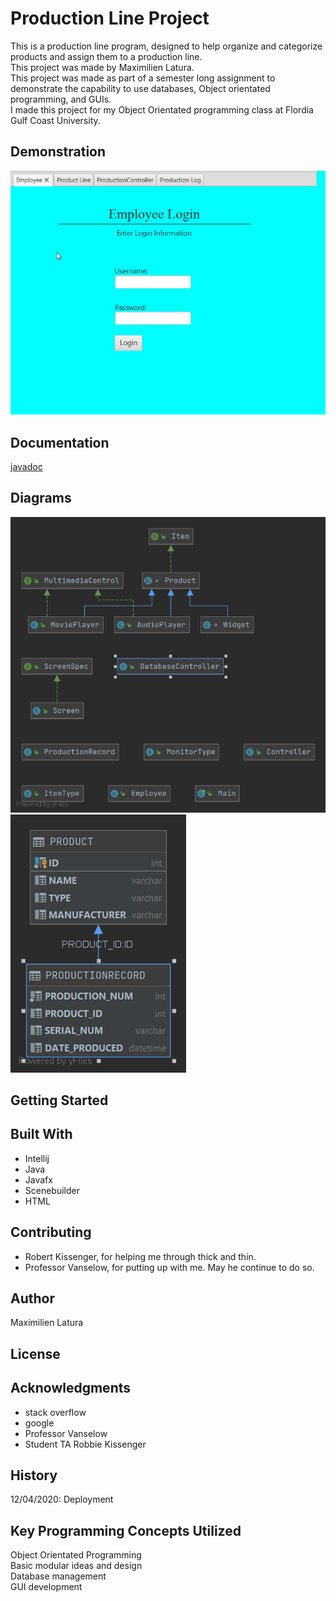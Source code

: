 # Production Line Project
This is a production line program, designed to help organize and categorize products and assign them to a production line.<br />
This project was made by Maximilien Latura.<br />
This project was made as part of a semester long assignment to demonstrate the capability to use databases, Object orientated programming, and GUIs.<br />
I made this project for my Object Orientated programming class at Flordia Gulf Coast University.<br />



## Demonstration
![Demonstration gif](resources/Demo.gif)

## Documentation
[javadoc](https://github.com/MaxJLat/ProductionProject/blob/master/Docs/index.html)

## Diagrams
![Class Diagram](https://github.com/MaxJLat/ProductionProject/blob/master/resources/Package%20blob.png)
![Database Diagrams](https://github.com/MaxJLat/ProductionProject/blob/master/resources/ProductionLineDB.png)
## Getting Started


## Built With
* Intellij
* Java
* Javafx
* Scenebuilder
* HTML

## Contributing
* Robert Kissenger, for helping me through thick and thin.
* Professor Vanselow, for putting up with me. May he continue to do so.

## Author
Maximilien Latura

## License


## Acknowledgments
* stack overflow
* google
* Professor Vanselow
* Student TA Robbie Kissenger

## History
12/04/2020: Deployment
## Key Programming Concepts Utilized
Object Orientated Programming <br />
Basic modular ideas and design <br />
Database management <br />
GUI development <br />


